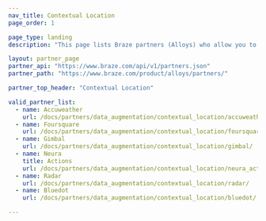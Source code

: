 ```yaml
---
nav_title: Contextual Location
page_order: 1

page_type: landing
description: "This page lists Braze partners (Alloys) who allow you to gather location data to use in your messaging campaigns."

layout: partner_page
partner_api: "https://www.braze.com/api/v1/partners.json"
partner_path: "https://www.braze.com/product/alloys/partners/"

partner_top_header: "Contextual Location"

valid_partner_list:
  - name: Accuweather
    url: /docs/partners/data_augmentation/contextual_location/accuweather/
  - name: Foursquare
    url: /docs/partners/data_augmentation/contextual_location/foursquare/
  - name: Gimbal
    url: /docs/partners/data_augmentation/contextual_location/gimbal/
  - name: Neura
    title: Actions
    url: /docs/partners/data_augmentation/contextual_location/neura_actions/
  - name: Radar
    url: /docs/partners/data_augmentation/contextual_location/radar/
  - name: Bluedot
    url: /docs/partners/data_augmentation/contextual_location/bluedot/

---
```


